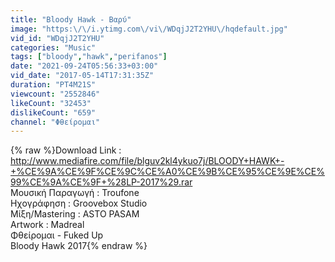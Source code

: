 ```yaml
---
title: "Bloody Hawk - Βαρύ"
image: "https:\/\/i.ytimg.com\/vi\/WDqjJ2T2YHU\/hqdefault.jpg"
vid_id: "WDqjJ2T2YHU"
categories: "Music"
tags: ["bloody","hawk","perifanos"]
date: "2021-09-24T05:56:33+03:00"
vid_date: "2017-05-14T17:31:35Z"
duration: "PT4M21S"
viewcount: "2552846"
likeCount: "32453"
dislikeCount: "659"
channel: "Φθείρομαι"
---
```

{% raw %}Download Link : <a rel="nofollow" target="blank" href="http://www.mediafire.com/file/blguv2kl4ykuo7j/BLOODY+HAWK+-+%CE%9A%CE%9F%CE%9C%CE%A0%CE%9B%CE%95%CE%9E%CE%99%CE%9A%CE%9F+%28LP-2017%29.rar">http://www.mediafire.com/file/blguv2kl4ykuo7j/BLOODY+HAWK+-+%CE%9A%CE%9F%CE%9C%CE%A0%CE%9B%CE%95%CE%9E%CE%99%CE%9A%CE%9F+%28LP-2017%29.rar</a><br />Μουσική Παραγωγή : Troufone <br />Ηχογράφηση : Groovebox Studio<br />Μίξη/Mastering : ASTO PASAM<br />Artwork : Madreal<br />Φθείρομαι - Fuked Up<br />Bloody Hawk 2017{% endraw %}
